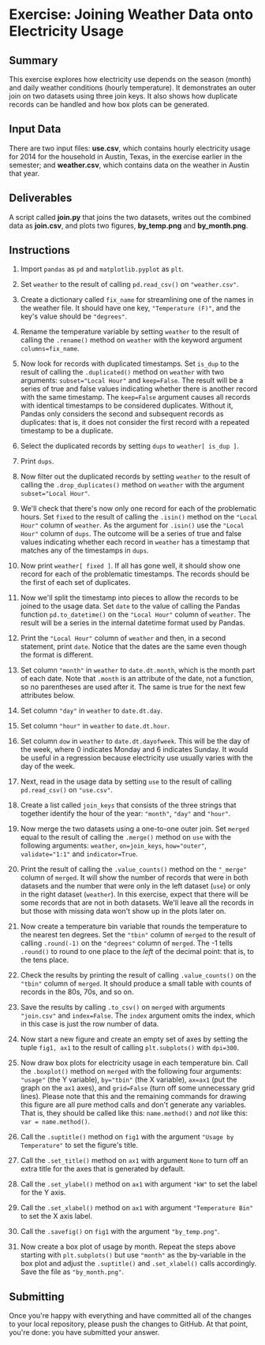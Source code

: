# Exercise: Joining Weather Data onto Electricity Usage

## Summary

This exercise explores how electricity use depends on the season (month) and daily weather conditions (hourly temperature). It demonstrates an outer join on two datasets using three join keys. It also shows how duplicate records can be handled and how box plots can be generated.

## Input Data

There are two input files: **use.csv**, which contains hourly electricity usage for 2014 for the household in Austin, Texas, in the exercise earlier in the semester; and **weather.csv**, which contains data on the weather in Austin that year.

## Deliverables

A script called **join.py** that joins the two datasets, writes out the combined data as **join.csv**, and plots two figures, **by_temp.png** and **by_month.png**.

## Instructions

1. Import `pandas` as `pd` and `matplotlib.pyplot` as `plt`.

1. Set `weather` to the result of calling `pd.read_csv()` on `"weather.csv"`.

1. Create a dictionary called `fix_name` for streamlining one of the names in the weather file. It should have one key, `"Temperature (F)"`, and the key's value should be `"degrees"`.

1. Rename the temperature variable by setting `weather` to the result of calling the `.rename()` method on `weather` with the keyword argument `columns=fix_name`.

1. Now look for records with duplicated timestamps. Set `is_dup` to the result of calling the `.duplicated()` method on `weather` with two arguments: `subset="Local Hour"` and `keep=False`. The result will be a series of true and false values indicating whether there is another record with the same timestamp. The `keep=False` argument causes all records with identical timestamps to be considered duplicates. Without it, Pandas only considers the second and subsequent records as duplicates: that is, it does not consider the first record with a repeated timestamp to be a duplicate.

1. Select the duplicated records by setting `dups` to `weather[ is_dup ]`.

1. Print `dups`.

1. Now filter out the duplicated records by setting `weather` to the result of calling the `.drop_duplicates()` method on `weather` with the argument `subset="Local Hour"`.

1. We'll check that there's now only one record for each of the problematic hours. Set `fixed` to the result of calling the `.isin()` method on the `"Local Hour"` column of `weather`. As the argument for `.isin()` use the `"Local Hour"` column of `dups`. The outcome will be a series of true and false values indicating whether each record in `weather` has a timestamp that matches any of the timestamps in `dups`.

1. Now print `weather[ fixed ]`. If all has gone well, it should show one record for each of the problematic timestamps. The records should be the first of each set of duplicates.

1. Now we'll split the timestamp into pieces to allow the records to be joined to the usage data. Set `date` to the value of calling the Pandas function `pd.to_datetime()` on the `"Local Hour"` column of `weather`. The result will be a series in the internal datetime format used by Pandas.

1. Print the `"Local Hour"` column of `weather` and then, in a second statement, print `date`. Notice that the dates are the same even though the format is different.

1. Set column `"month"` in `weather` to `date.dt.month`, which is the month part of each date. Note that `.month` is an attribute of the date, not a function, so no parentheses are used after it. The same is true for the next few attributes below.

1. Set column `"day"` in `weather` to `date.dt.day`.

1. Set column `"hour"` in `weather` to `date.dt.hour`.

1. Set column `dow` in `weather` to `date.dt.dayofweek`. This will be the day of the week, where 0 indicates Monday and 6 indicates Sunday. It would be useful in a regression because electricity use usually varies with the day of the week.

1. Next, read in the usage data by setting `use` to the result of calling `pd.read_csv()` on `"use.csv"`.

1. Create a list called `join_keys` that consists of the three strings that together identify the hour of the year: `"month"`, `"day"` and `"hour"`.

1. Now merge the two datasets using a one-to-one outer join. Set `merged` equal to the result of calling the `.merge()` method on `use` with the following arguments: `weather`, `on=join_keys`, `how="outer"`, `validate="1:1"` and `indicator=True`.

1. Print the result of calling the `.value_counts()` method on the `"_merge"` column of `merged`. It will show the number of records that were in both datasets and the number that were only in the left dataset (`use`) or only in the right dataset (`weather`). In this exercise, expect that there will be some records that are not in both datasets. We'll leave all the records in but those with missing data won't show up in the plots later on.

1. Now create a temperature bin variable that rounds the temperature to the nearest ten degrees. Set the `"tbin"` column of `merged` to the result of calling `.round(-1)` on the `"degrees"` column of `merged`. The -1 tells `.round()` to round to one place to the _left_ of the decimal point: that is, to the tens place.

1. Check the results by printing the result of calling `.value_counts()` on the `"tbin"` column of `merged`. It should produce a small table with counts of records in the 80s, 70s, and so on.

1. Save the results by calling `.to_csv()` on `merged` with arguments `"join.csv"` and `index=False`. The `index` argument omits the index, which in this case is just the row number of data.

1. Now start a new figure and create an empty set of axes by setting the tuple `fig1, ax1` to the result of calling `plt.subplots()` with `dpi=300`.

1. Now draw box plots for electricity usage in each temperature bin. Call the `.boxplot()` method on `merged` with the following four arguments: `"usage"` (the Y variable), `by="tbin"` (the X variable), `ax=ax1` (put the graph on the `ax1` axes), and `grid=False` (turn off some unnecessary grid lines). Please note that this and the remaining commands for drawing this figure are all pure method calls and don't generate any variables. That is, they should be called like this: `name.method()` and _not_ like this: `var = name.method()`.

1. Call the `.suptitle()` method on `fig1` with the argument `"Usage by Temperature"` to set the figure's title.

1. Call the `.set_title()` method on `ax1` with argument `None` to turn off an extra title for the axes that is generated by default.

1. Call the `.set_ylabel()` method on `ax1` with argument `"kW"` to set the label for the Y axis.

1. Call the `.set_xlabel()` method on `ax1` with argument `"Temperature Bin"` to set the X axis label.

1. Call the `.savefig()` on `fig1` with the argument `"by_temp.png"`.

1. Now create a box plot of usage by month. Repeat the steps above starting with `plt.subplots()` but use `"month"` as the by-variable in the box plot and adjust the `.suptitle()` and `.set_xlabel()` calls accordingly. Save the file as `"by_month.png"`.

## Submitting

Once you're happy with everything and have committed all of the changes to your local repository, please push the changes to GitHub. At that point, you're done: you have submitted your answer.
